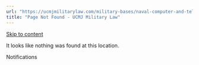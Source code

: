 ```yaml
---
url: "https://ucmjmilitarylaw.com/military-bases/naval-computer-and-telecommunications-area-master-station-pacific-hawaii-military-defense-lawyer-ucmj-legal-guide/%7Blocation14"
title: "Page Not Found - UCMJ Military Law"
---
```


[Skip to content](https://ucmjmilitarylaw.com/military-bases/naval-computer-and-telecommunications-area-master-station-pacific-hawaii-military-defense-lawyer-ucmj-legal-guide/%7Blocation14#content)

It looks like nothing was found at this location.

Notifications